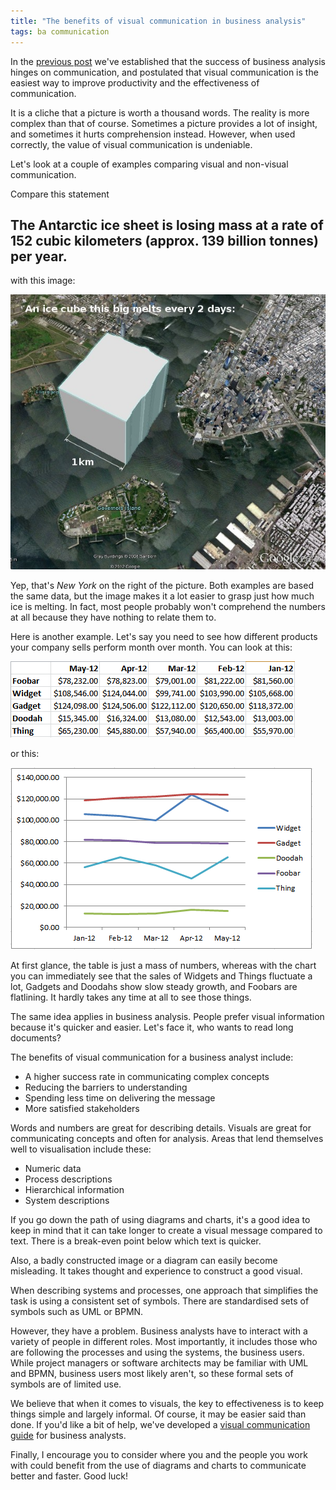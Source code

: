 ```yaml
---
title: "The benefits of visual communication in business analysis"
tags: ba communication
---
```


In the [previous post](http://aoteastudios.com/2012/06/business-analyst-a-title-that-doesnt-reflect-the-profession/ "Business Analyst: a title that doesn’t reflect the profession") we've established that the success of business analysis hinges on communication, and postulated that visual communication is the easiest way to improve productivity and the effectiveness of communication.

It is a cliche that a picture is worth a thousand words. The reality is more complex than that of course. Sometimes a picture provides a lot of insight, and sometimes it hurts comprehension instead. However, when used correctly, the value of visual communication is undeniable.

Let's look at a couple of examples comparing visual and non-visual communication.

Compare this statement

## The Antarctic ice sheet is losing mass at a rate of 152 cubic kilometers (approx. 139 billion tonnes) per year.

with this image:

<img src = "/img/ice-cube-2.jpg"/><br/>

Yep, that's _New York_ on the right of the picture. Both examples are based the same data, but the image makes it a lot easier to grasp just how much ice is melting. In fact, most people probably won't comprehend the numbers at all because they have nothing to relate them to.

Here is another example. Let's say you need to see how different products your company sells perform month over month. You can look at this:

<img src = "/img/sample-table.png" /><br/>

or this:

<img src = "/img/sample-chart.png" /><br/>

At first glance, the table is just a mass of numbers, whereas with the chart you can immediately see that the sales of Widgets and Things fluctuate a lot, Gadgets and Doodahs show slow steady growth, and Foobars are flatlining. It hardly takes any time at all to see those things.

The same idea applies in business analysis. People prefer visual information because it's quicker and easier. Let's face it, who wants to read long documents?

The benefits of visual communication for a business analyst include:

*   A higher success rate in communicating complex concepts
*   Reducing the barriers to understanding
*   Spending less time on delivering the message
*   More satisfied stakeholders

Words and numbers are great for describing details. Visuals are great for communicating concepts and often for analysis. Areas that lend themselves well to visualisation include these:

*   Numeric data
*   Process descriptions
*   Hierarchical information
*   System descriptions

If you go down the path of using diagrams and charts, it's a good idea to keep in mind that it can take longer to create a visual message compared to text. There is a break-even point below which text is quicker.

Also, a badly constructed image or a diagram can easily become misleading. It takes thought and experience to construct a good visual.

When describing systems and processes, one approach that simplifies the task is using a consistent set of symbols. There are standardised sets of symbols such as UML or BPMN.

However, they have a problem. Business analysts have to interact with a variety of people in different roles. Most importantly, it includes those who are following the processes and using the systems, the business users. While project managers or software architects may be familiar with UML and BPMN, business users most likely aren't, so these formal sets of symbols are of limited use.

We believe that when it comes to visuals, the key to effectiveness is to keep things simple and largely informal. Of course, it may be easier said than done. If you'd like a bit of help, we've developed a [visual communication guide](/products/business-analysis/visual-communication-for-bas/ "Visual Communication for BAs") for business analysts. 

Finally, I encourage you to consider where you and the people you work with could benefit from the use of diagrams and charts to communicate better and faster. Good luck!